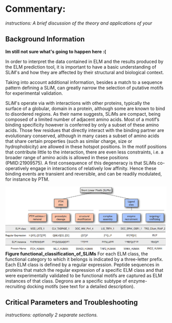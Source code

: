 # Commentary: 

*instructions: A brief discussion of the theory and applications of your*

## Background Information

**Im still not sure what's going to happen here :(**

In order to interpret the data contained in ELM and the results produced by the
ELM prediction tool, it is important to have a basic understanding of SLiM's
and how they are affected by their structural and biological context.

Taking into account additional information, besides a match to a sequence
pattern defining a SLiM, can greatly narrow the selection of putative motifs
for experimental validation. 

SLiM's operate via with interactions with other proteins, typically the surface
of a globular, domain in a protein, although some are known to bind to
disordered regions. As their name suggests, SLiMs are compact, being composed
of a limited number of adjacent amino acids. Most of a motif’s binding
specificity however is conferred by only a subset of these amino acids. Those
few residues that directly interact with the binding partner are evolutionary
conserved, although in many cases a subset of amino acids that share certain
properties (such as similar charge, size or hydrophobicity) are allowed in
these hotspot positions. In the motif positions that contribute little to the
interaction, there are even less constraints, i.e. a broader range of amino
acids is allowed in these positions (PMID:21909575).
A first consequence of this degeneracy is that SLiMs co-operatively engage in
interactions of relatively low affinity. 
Hence these binding events are transient and reversible, and can be readily
modulated, for instance by PTM. 

![](Figures/functional_classification_of_SLiMs.png)
**Figure functional_classification_of_SLiMs** For each ELM class, the
functional category to which it belongs is indicated by a three-letter prefix.
Each ELM class is defined by a regular expression. Peptide sequences in
proteins that match the regular expression of a specific ELM class and that
were experimentally validated to be functional motifs are captured as ELM
instances of that class. Degrons are a specific subtype of enzyme-recruiting
docking motifs (see text for a detailed description).

## Critical Parameters and Troubleshooting

*instructions: optionally 2 separate sections.*


